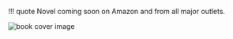 !!! quote
    Novel coming soon on Amazon and from all major outlets.
    
![book cover image](content/images/the-novel/cover.webp)

